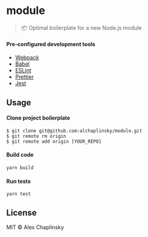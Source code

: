 # module
> 📦 Optimal boilerplate for a new Node.js module

#### Pre-configured development tools
* [Webpack](https://webpack.js.org/)
* [Babel](https://babeljs.io/)
* [ESLint](https://eslint.org/)
* [Prettier](https://prettier.io/)
* [Jest](https://jestjs.io/)

## Usage

#### Clone project boilerplate

```
$ git clone git@github.com:alchaplinsky/module.git
$ git remote rm origin
$ git remote add origin [YOUR_REPO]
```

#### Build code 
```
yarn build
```

#### Run tests

```
yarn test
```


## License

MIT © Alex Chaplinsky
